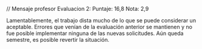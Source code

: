 // Mensaje profesor Evaluacion 2:
Puntaje: 16,8
Nota: 2,9

Lamentablemente, el trabajo dista mucho de lo que se puede considerar un aceptable. Errores que venían de la evaluación anterior se mantienen y no fue posible implementar ninguna de las nuevas solicitudes. Aún queda semestre, es posible revertir la situación.
